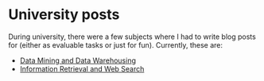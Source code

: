 # University posts

During university, there were a few subjects where I had to write blog posts for (either as
evaluable tasks or just for fun). Currently, these are:

* [Data Mining and Data Warehousing](/blog/mdad)
* [Information Retrieval and Web Search](/blog/ribw)
